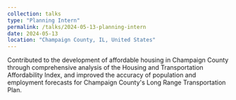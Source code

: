 ```yaml
---
collection: talks
type: "Planning Intern"
permalink: /talks/2024-05-13-planning-intern
date: 2024-05-13
location: "Champaign County, IL, United States"
---
```


Contributed to the development of affordable housing in Champaign County through comprehensive analysis of the Housing and Transportation Affordability Index, and improved the accuracy of population and employment forecasts for Champaign County's Long Range Transportation Plan.
